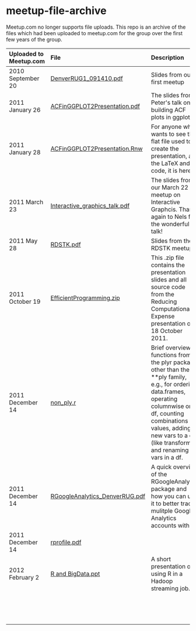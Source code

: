 # meetup-file-archive

Meetup.com no longer supports file uploads.  This repo is an archive of the
files which had been uploaded to meetup.com for the group over the first few
years of the group.

| Uploaded to Meetup.com | File                                                                                                                        | Description                                                                                                                                  |
| :--------------------- | :-----                                                                                                                      | :-----------                                                                                                                                 |
| 2010 September 20      | [DenverRUG1_091410.pdf](https://github.com/DenverRUG/meetup-file-archive/blob/master/DenverRUG1_091410.pdf)                 | Slides from our first meetup                                                                                                                 |
| 2011 January 26        | [ACFinGGPLOT2Presentation.pdf](https://github.com/DenverRUG/meetup-file-archive/blob/master/ACFinGGPLOT2Presentation.pdf)   | The slides from Peter's talk on building ACF plots in ggplot2                                                                                |
| 2011 January 28        | [ACFinGGPLOT2Presentation.Rnw](https://github.com/DenverRUG/meetup-file-archive/blob/master/ACFinGGPLOT2Presentation.Rnw)   | For anyone who wants to see the flat file used to create the presentation, all the LaTeX and R code, it is here.                             |
| 2011 March 23          | [Interactive_graphics_talk.pdf](https://github.com/DenverRUG/meetup-file-archive/blob/master/Interactive_graphics_talk.pdf) | The slides from our March 22 meetup on Interactive Graphcis.  Thanks again to Nels for the wonderful talk!                                   |
| 2011 May 28            | [RDSTK.pdf](https://github.com/DenverRUG/meetup-file-archive/blob/master/RDSTK.pdf)                                         | Slides from the RDSTK meetup                                                                                                                 |
| 2011 October 19        | [EfficientProgramming.zip](https://github.com/DenverRUG/meetup-file-archive/blob/master/EfficientProgramming.zip)           | This .zip file contains the presentation slides and all source code from the Reducing Computational Expense presentation on 18 October 2011. |
| 2011 December 14       | [non_ply.r](https://github.com/DenverRUG/meetup-file-archive/blob/master/non_ply.r) | Brief overview of functions from the plyr package other than the \*\*ply family, e.g., for ordering data.frames, operating columnwise on a df, counting combinations of values, adding new vars to a df (like transform), and renaming vars in a df. |
| 2011 December 14       | [RGoogleAnalytics_DenverRUG.pdf](https://github.com/DenverRUG/meetup-file-archive/blob/master/RGoogleAnalytics_DenverRUG.pdf) | A quick overview of the RGoogleAnalytics package and how you can use it to better track mulitple Google Analytics accounts with R. |
| 2011 December 14       | [rprofile.pdf](https://github.com/DenverRUG/meetup-file-archive/blob/master/rprofile.pdf) | |
| 2012 February 2        | [R and BigData.ppt](https://github.com/DenverRUG/meetup-file-archive/blob/master/R%20and%20BigData.ppt) | A short presentation on using R in a Hadoop streaming job. |
|                        | [](https://github.com/DenverRUG/meetup-file-archive/blob/master/) | |
|                        | [](https://github.com/DenverRUG/meetup-file-archive/blob/master/) | |
|                        | [](https://github.com/DenverRUG/meetup-file-archive/blob/master/) | |
|                        | [](https://github.com/DenverRUG/meetup-file-archive/blob/master/) | |
|                        | [](https://github.com/DenverRUG/meetup-file-archive/blob/master/) | |
|                        | [](https://github.com/DenverRUG/meetup-file-archive/blob/master/) | |
|                        | [](https://github.com/DenverRUG/meetup-file-archive/blob/master/) | |
|                        | [](https://github.com/DenverRUG/meetup-file-archive/blob/master/) | |
|                        | [](https://github.com/DenverRUG/meetup-file-archive/blob/master/) | |
|                        | [](https://github.com/DenverRUG/meetup-file-archive/blob/master/) | |
|                        | [](https://github.com/DenverRUG/meetup-file-archive/blob/master/) | |
|                        | [](https://github.com/DenverRUG/meetup-file-archive/blob/master/) | |
|                        | [](https://github.com/DenverRUG/meetup-file-archive/blob/master/) | |
|                        | [](https://github.com/DenverRUG/meetup-file-archive/blob/master/) | |

